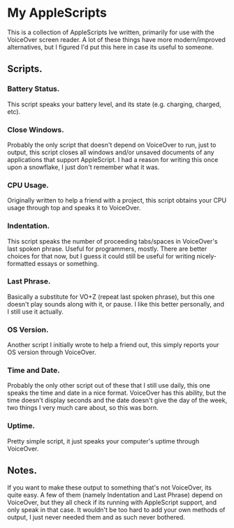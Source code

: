 # My AppleScripts

This is a collection of AppleScripts Ive written, primarily for use with the VoiceOver screen reader. A lot of these things have more modern/improved alternatives, but I figured I'd put this here in case its useful to someone.

## Scripts.

### Battery Status.

This script speaks your battery level, and its state (e.g. charging, charged, etc).

### Close Windows.

Probably the only script that doesn't depend on VoiceOver to run, just to output, this script closes all windows and/or unsaved documents of any applications that support AppleScript. I had a reason for writing this once upon a snowflake, I just don't remember what it was.

### CPU Usage.

Originally written to help a friend with a project, this script obtains your CPU usage through top and speaks it to VoiceOver.

### Indentation.

This script speaks the number of proceeding tabs/spaces in VoiceOver's last spoken phrase. Useful for programmers, mostly. There are better choices for that now, but I guess it could still be useful for writing nicely-formatted essays or something.

### Last Phrase.

Basically a substitute for VO+Z (repeat last spoken phrase), but this one doesn't play sounds along with it, or pause. I like this better personally, and I still use it actually.

### OS Version.

Another script I initially wrote to help a friend out, this simply reports your OS version through VoiceOver.

### Time and Date.

Probably the only other script out of these that I still use daily, this one speaks the time and date in a nice format. VoiceOver has this ability, but the time doesn't display seconds and the date doesn't give the day of the week, two things I very much care about, so this was born.

### Uptime.

Pretty simple script, it just speaks your computer's uptime through VoiceOver.

## Notes.

If you want to make these output to something that's not VoiceOver, its quite easy. A few of them (namely Indentation and Last Phrase) depend on VoiceOver, but they all check if its running with AppleScript support, and only speak in that case. It wouldn't be too hard to add your own methods of output, I just never needed them and as such never bothered.
